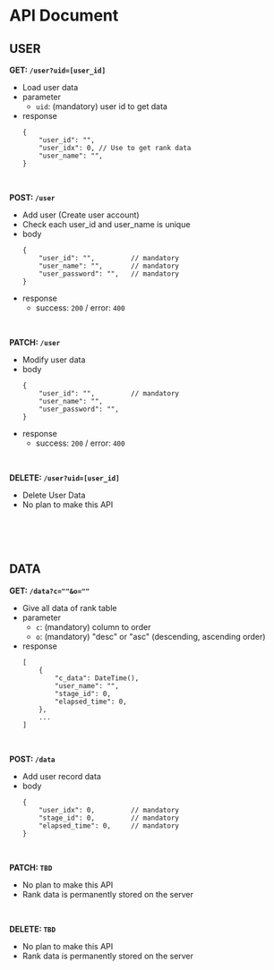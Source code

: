 # API Document

## USER

**GET: `/user?uid=[user_id]`**
 - Load user data
 - parameter
   - `uid`: (mandatory) user id to get data
 - response
    ```
    {
        "user_id": "",
        "user_idx": 0, // Use to get rank data
        "user_name": "",
    }
    ```

<br>

**POST: `/user`**
 - Add user (Create user account)
 - Check each user_id and user_name is unique
 - body
    ```
    {
        "user_id": "",         // mandatory
        "user_name": "",       // mandatory
        "user_password": "",   // mandatory
    }
    ```
 - response
   - success: `200` / error: `400`

<br>

**PATCH: `/user`**
 - Modify user data
 - body
    ```
    {
        "user_id": "",         // mandatory
        "user_name": "",
        "user_password": "",
    }
    ```
 - response
   - success: `200` / error: `400`

<br>

**DELETE: `/user?uid=[user_id]`**
 - Delete User Data
 - No plan to make this API

<br><br><br>

## DATA

**GET: `/data?c=""&o=""`**
 - Give all data of rank table
 - parameter
   - `c`: (mandatory) column to order
   - `o`: (mandatory) "desc" or "asc" (descending, ascending order)
 - response
    ```
    [
        {   
            "c_data": DateTime(),
            "user_name": "",
            "stage_id": 0,
            "elapsed_time": 0,
        },
        ...
    ]
    ```

<br>

**POST: `/data`**
 - Add user record data
 - body
    ```
    {
        "user_idx": 0,         // mandatory
        "stage_id": 0,         // mandatory
        "elapsed_time": 0,     // mandatory
    }
    ```

<br>

**PATCH: `TBD`**
 - No plan to make this API
 - Rank data is permanently stored on the server

<br>

**DELETE: `TBD`**
 - No plan to make this API
 - Rank data is permanently stored on the server
